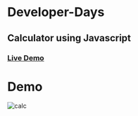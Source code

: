 # Developer-Days

## Calculator using Javascript

### [Live Demo](https://www.calculator-developer.netlify.app)

# Demo


![calc](https://user-images.githubusercontent.com/62610699/132096609-81059e65-1556-4dc7-a294-e787d87b5ffa.gif)




 

